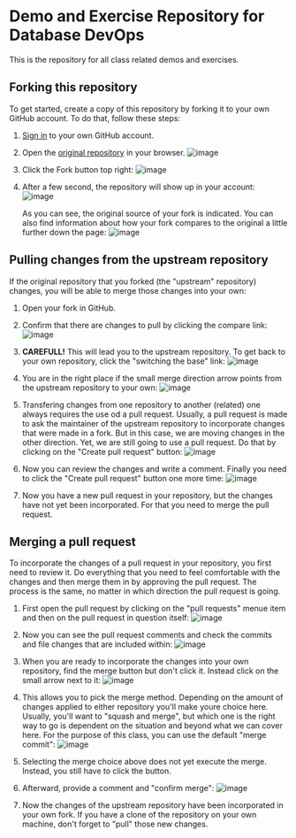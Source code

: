 # Demo and Exercise Repository for Database DevOps

This is the repository for all class related demos and exercises.

## Forking this repository

To get started, create a copy of this repository by forking it to your own GitHub account. To do that, follow these steps:

1) [Sign in](https://github.com/login) to your own GitHub account.
2) Open the [original repository](https://github.com/sqlity-net/dataplatform-devops-demos) in your browser.
   ![image](https://user-images.githubusercontent.com/298017/113209077-975dc800-9240-11eb-846d-536d39f50df5.png)
   
   
3) Click the Fork button top right:
   ![image](https://user-images.githubusercontent.com/298017/113209290-dc81fa00-9240-11eb-8aba-cca053951e99.png)
   
   
4) After a few second, the repository will show up in your account:
   ![image](https://user-images.githubusercontent.com/298017/113209713-6336d700-9241-11eb-8fa2-48be59b5a82a.png)
   
   As you can see, the original source of your fork is indicated. You can also find information about how your fork compares to the original a little further down the page:
   ![image](https://user-images.githubusercontent.com/298017/113209992-bb6dd900-9241-11eb-901b-0d2d8c122a09.png)

## Pulling changes from the upstream repository

If the original repository that you forked (the "upstream" repository) changes, you will be able to merge those changes into your own:

1) Open your fork in GitHub.


2) Confirm that there are changes to pull by clicking the compare link:
   ![image](https://user-images.githubusercontent.com/298017/113216446-5ff41900-924a-11eb-8b70-3c0d2b2f6b4b.png)


3) **CAREFULL!** This will lead you to the upstream repository. To get back to your own repository, click the "switching the base" link:
   ![image](https://user-images.githubusercontent.com/298017/113211499-882c4980-9243-11eb-8a4b-70a188441122.png)


4)  You are in the right place if the small merge direction arrow points from the upstream repository to your own:
    ![image](https://user-images.githubusercontent.com/298017/113211990-2fa97c00-9244-11eb-86c9-e00ee8792e89.png)


5) Transfering changes from one repository to another (related) one always requires the use od a pull request. Usually, a pull request is made to ask the maintainer of the upstream repository to incorporate changes that were made in a fork. But in this case, we are moving changes in the other direction. Yet, we are still going to use a pull request. Do that by clicking on the "Create pull request" button:
    ![image](https://user-images.githubusercontent.com/298017/113212441-c2e2b180-9244-11eb-9d5c-b75a00d4c55e.png)


6) Now you can review the changes and write a comment. Finally you need to click the "Create pull request" button one more time:
   ![image](https://user-images.githubusercontent.com/298017/113213063-a004cd00-9245-11eb-9fe9-638219c06aab.png)


7) Now you have a new pull request in your repository, but the changes have not yet been incorporated. For that you need to merge the pull request.


## Merging a pull request

To incorporate the changes of a pull request in your repository, you first need to review it. Do everything that you need to feel comfortable with the changes and then merge them in by approving the pull request. The process is the same, no matter in which direction the pull request is going.

1) First open the pull request by clicking on the "pull requests" menue item and then on the pull request in question itself:
   ![image](https://user-images.githubusercontent.com/298017/113213615-6da79f80-9246-11eb-9ec4-e26767792ba3.png)


2) Now you can see the pull request comments and check the commits and file changes that are included within:
   ![image](https://user-images.githubusercontent.com/298017/113215274-9b8de380-9248-11eb-9b01-841fbdb7a016.png)


3) When you are ready to incorporate the changes into your own repository, find the merge button but don't click it. Instead click on the small arrow next to it:
   ![image](https://user-images.githubusercontent.com/298017/113214175-12c27800-9247-11eb-8e73-033dd612c2ec.png)


4) This allows you to pick the merge method. Depending on the amount of changes applied to either repository you'll make youre choice here. Usually, you'll want to "squash and merge", but which one is the right way to go is dependent on the situation and beyond what we can cover here. For the purpose of this class, you can use the default "merge commit":
   ![image](https://user-images.githubusercontent.com/298017/113214610-b9a71400-9247-11eb-81e5-061a5805a0f7.png)


5) Selecting the merge choice above does not yet execute the merge. Instead, you still have to click the button.
6) Afterward, provide a comment and "confirm merge":
   ![image](https://user-images.githubusercontent.com/298017/113214953-30441180-9248-11eb-9a53-d477dacc6b9f.png)


7) Now the changes of the upstream repository have been incorporated in your own fork. If you have a clone of the repository on your own machine, don't forget to "pull" those new changes.

